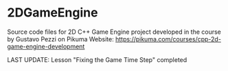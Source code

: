 # 2DGameEngine

Source code files for 2D C++ Game Engine project developed in the course by Gustavo Pezzi on Pikuma
Website: https://pikuma.com/courses/cpp-2d-game-engine-development

LAST UPDATE: Lesson "Fixing the Game Time Step" completed